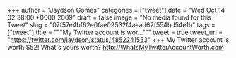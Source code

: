 
+++
author = "Jaydson Gomes"
categories = ["tweet"]
date = "Wed Oct 14 02:38:00 +0000 2009"
draft = false
image = "No media found for this Tweet"
slug = "07f57e4bf62e0fae09532f4aead62f554bd54e1b"
tags = ["tweet"]
title = """My Twitter account is wor..."""
tweet = true
tweet_url = "https://twitter.com/jaydson/status/4852241533"
+++
My Twitter account is worth $52! What's yours worth? http://WhatsMyTwitterAccountWorth.com
